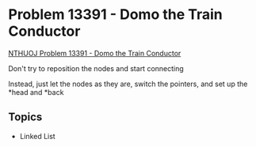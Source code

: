 # Problem 13391 - Domo the Train Conductor
[NTHUOJ Problem 13391 - Domo the Train Conductor](https://acm.cs.nthu.edu.tw/problem/13391/)

Don't try to reposition the nodes and start connecting

Instead, just let the nodes as they are, switch the pointers, and set up the *head and *back

## Topics
- Linked List